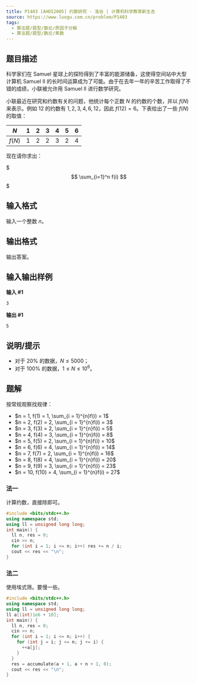 ```yaml
---
title: P1403 [AHOI2005] 约数研究 - 洛谷 | 计算机科学教育新生态
source: https://www.luogu.com.cn/problem/P1403
tags:
  - 算法题/题型/数论/质因子分解
  - 算法题/题型/数论/素数 
---
```


## 题目描述

科学家们在 Samuel 星球上的探险得到了丰富的能源储备，这使得空间站中大型计算机 Samuel II 的长时间运算成为了可能。由于在去年一年的辛苦工作取得了不错的成绩，小联被允许用 Samuel II 进行数学研究。

小联最近在研究和约数有关的问题，他统计每个正数 $N$ 的约数的个数，并以 $f(N)$ 来表示。例如 $12$ 的约数有 $1,2,3,4,6,12$，因此 $f(12)=6$。下表给出了一些 $f(N)$ 的取值：

| $N$ | $1$ | $2$ | $3$ | $4$ | $5$ | $6$ |
| --- | --- | --- | --- | --- | --- | --- |
| $f(N)$ | $1$ | $2$ | $2$ | $3$ | $2$ | $4$ |

现在请你求出：

$$$
\sum_{i=1}^n f(i)
$$$

## 输入格式

输入一个整数 $n$。

## 输出格式

输出答案。

## 输入输出样例

**输入 #1**

```
3
```

**输出 #1**

```
5
```

## 说明/提示

- 对于 $20\%$ 的数据，$N \leq 5000$；
- 对于 $100\%$ 的数据，$1 \leq N \leq 10^6$。

## 题解
按常规观察找规律：
- $n = 1, f(1) = 1, \sum_{i = 1}^{n}f(i) = 1$
- $n = 2, f(2) = 2, \sum_{i = 1}^{n}f(i) = 3$
- $n = 3, f(3) = 2, \sum_{i = 1}^{n}f(i) = 5$
- $n = 4, f(4) = 3, \sum_{i = 1}^{n}f(i) = 8$
- $n = 5, f(5) = 2, \sum_{i = 1}^{n}f(i) = 10$
- $n = 6, f(6) = 4, \sum_{i = 1}^{n}f(i) = 14$
- $n = 7, f(7) = 2, \sum_{i = 1}^{n}f(i) = 16$
- $n = 8, f(8) = 4, \sum_{i = 1}^{n}f(i) = 20$
- $n = 9, f(9) = 3, \sum_{i = 1}^{n}f(i) = 23$
- $n = 10, f(10) = 4, \sum_{i = 1}^{n}f(i) = 27$

### 法一
计算约数，直接除即可。
```cpp
#include <bits/stdc++.h>
using namespace std;
using ll = unsigned long long;
int main() {
  ll n, res = 0;
  cin >> n;
  for (int i = 1; i <= n; i++) res += n / i;
  cout << res << "\n";
}
```

### 法二
使用埃式筛。要慢一些。
```cpp
#include <bits/stdc++.h>
using namespace std;
using ll = unsigned long long;
ll a[(int)1e6 + 10];
int main() {
  ll n, res = 0;
  cin >> n;
  for (int i = 1; i <= n; i++) {
    for (int j = i; j <= n; j += i) {
      ++a[j];
    }
  }
  res = accumulate(a + 1, a + n + 1, 0);
  cout << res << "\n";
}
```
